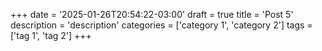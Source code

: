 +++
date = '2025-01-26T20:54:22-03:00'
draft = true
title = 'Post 5'
description = 'description'
categories = ['category 1', 'category 2']
tags = ['tag 1', 'tag 2']
+++
